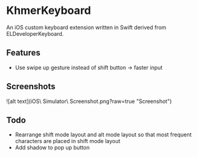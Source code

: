 KhmerKeyboard
===================

An iOS custom keyboard extension written in Swift derived from ELDeveloperKeyboard. 

Features
------------

* Use swipe up gesture instead of shift button -> faster input

## Screenshots

![alt text](iOS\ Simulator\ Screenshot.png?raw=true "Screenshot")

Todo
-------------

* Rearrange shift mode layout and alt mode layout so that most frequent characters are placed in shift mode layout
* Add shadow to pop up button